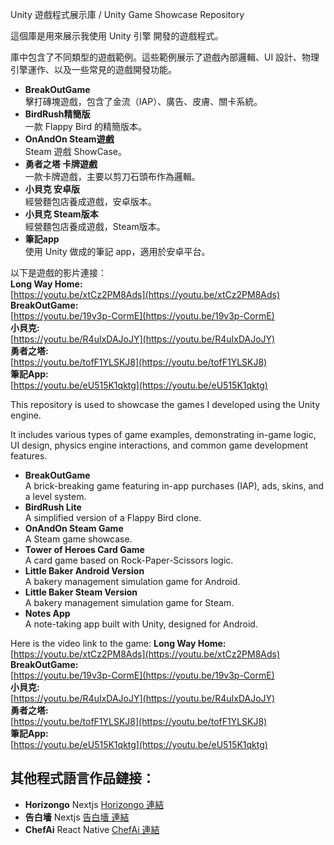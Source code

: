 Unity 遊戲程式展示庫 / Unity Game Showcase Repository

這個庫是用來展示我使用 Unity 引擎 開發的遊戲程式。

庫中包含了不同類型的遊戲範例。這些範例展示了遊戲內部邏輯、UI 設計、物理引擎運作、以及一些常見的遊戲開發功能。

- **BreakOutGame**  
  擊打磚塊遊戲，包含了金流（IAP）、廣告、皮膚、關卡系統。
- **BirdRush精簡版**  
  一款 Flappy Bird 的精簡版本。
- **OnAndOn Steam遊戲**  
  Steam 遊戲 ShowCase。
- **勇者之塔 卡牌遊戲**  
  一款卡牌遊戲，主要以剪刀石頭布作為邏輯。
- **小貝克 安卓版**  
  經營麵包店養成遊戲，安卓版本。
- **小貝克 Steam版本**  
  經營麵包店養成遊戲，Steam版本。
- **筆記app**  
  使用 Unity 做成的筆記 app，適用於安卓平台。

以下是遊戲的影片連接：  
**Long Way Home:**  
[https://youtu.be/xtCz2PM8Ads](https://youtu.be/xtCz2PM8Ads)  
**BreakOutGame:**  
[https://youtu.be/19v3p-CormE](https://youtu.be/19v3p-CormE)  
**小貝克:**  
[https://youtu.be/R4uIxDAJoJY](https://youtu.be/R4uIxDAJoJY)  
**勇者之塔:**  
[https://youtu.be/tofF1YLSKJ8](https://youtu.be/tofF1YLSKJ8)  
**筆記App:**  
[https://youtu.be/eU515K1qktg](https://youtu.be/eU515K1qktg)  


This repository is used to showcase the games I developed using the Unity engine.

It includes various types of game examples, demonstrating in-game logic, UI design, physics engine interactions, and common game development features.

- **BreakOutGame**  
  A brick-breaking game featuring in-app purchases (IAP), ads, skins, and a level system.
- **BirdRush Lite**  
  A simplified version of a Flappy Bird clone.
- **OnAndOn Steam Game**  
  A Steam game showcase.
- **Tower of Heroes Card Game**  
  A card game based on Rock-Paper-Scissors logic.
- **Little Baker Android Version**  
  A bakery management simulation game for Android.
- **Little Baker Steam Version**  
  A bakery management simulation game for Steam.
- **Notes App**  
  A note-taking app built with Unity, designed for Android.


Here is the video link to the game:
**Long Way Home:**  
[https://youtu.be/xtCz2PM8Ads](https://youtu.be/xtCz2PM8Ads)  
**BreakOutGame:**  
[https://youtu.be/19v3p-CormE](https://youtu.be/19v3p-CormE)  
**小貝克:**  
[https://youtu.be/R4uIxDAJoJY](https://youtu.be/R4uIxDAJoJY)  
**勇者之塔:**  
[https://youtu.be/tofF1YLSKJ8](https://youtu.be/tofF1YLSKJ8)  
**筆記App:**  
[https://youtu.be/eU515K1qktg](https://youtu.be/eU515K1qktg)  


## 其他程式語言作品鏈接：
- **Horizongo**  Nextjs
  [Horizongo 連結](https://youtu.be/t5du44w7lDc)
- **告白墻**  Nextjs
  [告白墻 連結](https://youtu.be/RsKrcQSa418)
- **ChefAi**  React Native
  [ChefAi 連結](https://youtu.be/kB9K6O14j-A)

